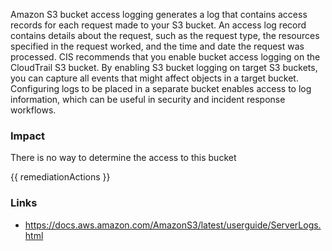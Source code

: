 
Amazon S3 bucket access logging generates a log that contains access records for each request made to your S3 bucket. An access log record contains details about the request, such as the request type, the resources specified in the request worked, and the time and date the request was processed.
CIS recommends that you enable bucket access logging on the CloudTrail S3 bucket.
By enabling S3 bucket logging on target S3 buckets, you can capture all events that might affect objects in a target bucket. Configuring logs to be placed in a separate bucket enables access to log information, which can be useful in security and incident response workflows.


### Impact
There is no way to determine the access to this bucket

<!-- DO NOT CHANGE -->
{{ remediationActions }}

### Links
- https://docs.aws.amazon.com/AmazonS3/latest/userguide/ServerLogs.html


